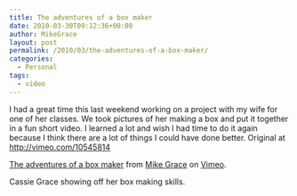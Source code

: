 ```yaml
---
title: The adventures of a box maker
date: 2010-03-30T09:12:36+00:00
author: MikeGrace
layout: post
permalink: /2010/03/the-adventures-of-a-box-maker/
categories:
  - Personal
tags:
  - video
---
```

I had a great time this last weekend working on a project with my wife for one of her classes. We took pictures of her making a box and put it together in a fun short video. I learned a lot and wish I had time to do it again because I think there are a lot of things I could have done better. Original at <http://vimeo.com/10545814>



[The adventures of a box maker](http://vimeo.com/10545814) from [Mike Grace](http://vimeo.com/user2000342) on [Vimeo](http://vimeo.com).

Cassie Grace showing off her box making skills.